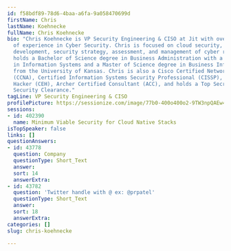 ```yaml
---
id: f58bdf89-78d6-4baa-a6fa-9a058470699d
firstName: Chris
lastName: Koehnecke
fullName: Chris Koehnecke
bio: "Chris Koehnecke is VP Security Engineering & CISO at Jit with over 20 years
  of experience in Cyber Security. Chris is focused on cloud security, security program
  development, security strategy, assessment, and management of cyber risk. \r\n\r\nChris
  holds a Bachelor of Science degree in Business Administration with a concentration
  in Information Systems and a Master of Science degree in Business Information Systems
  from the University of Kansas. Chris is also a Cisco Certified Network Associate
  (CCNA), Certified Information Systems Security Professional (CISSP), Certified Ethical
  Hacker (CEH), Archer Certified Consultant (ACC), and holds a Top Secret TS / SCI
  Security Clearance."
tagLine: VP Security Engineering & CISO
profilePicture: https://sessionize.com/image/77b0-400o400o2-9TW3npQAEw4NMfqYdUPzVw.jpg
sessions:
- id: 402390
  name: Minimum Viable Security for Cloud Native Stacks
isTopSpeaker: false
links: []
questionAnswers:
- id: 43778
  question: Company
  questionType: Short_Text
  answer: 
  sort: 14
  answerExtra: 
- id: 43782
  question: 'Twitter handle with @ ex: @prpatel'
  questionType: Short_Text
  answer: 
  sort: 18
  answerExtra: 
categories: []
slug: chris-koehnecke

---
```

